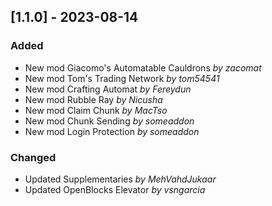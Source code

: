 ## [1.1.0] - 2023-08-14

### Added

- New mod Giacomo's Automatable Cauldrons *by zacomat*
- New mod Tom's Trading Network *by tom54541*
- New mod Crafting Automat *by Fereydun*
- New mod Rubble Ray *by Nicusha*
- New mod Claim Chunk *by MacTso*
- New mod Chunk Sending *by someaddon*
- New mod Login Protection *by someaddon*

### Changed

- Updated Supplementaries *by MehVahdJukaar*
- Updated OpenBlocks Elevator *by vsngarcia*